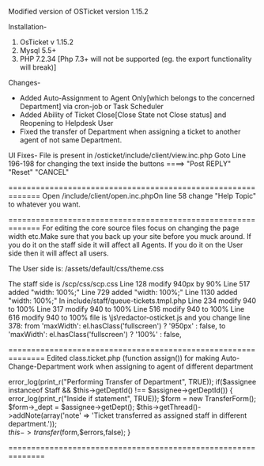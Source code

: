 Modified version of OSTicket version 1.15.2

Installation-
1. OsTicket v 1.15.2
2. Mysql 5.5+
3. PHP 7.2.34 [Php 7.3+ will not be supported (eg. the export functionality will break)]


Changes-
* Added Auto-Assignment to Agent Only[which belongs to the concerned Department] via cron-job or Task Scheduler
* Added Ability of Ticket Close[Close State not Close status] and Reopening to Helpdesk User
* Fixed the transfer of Department when assigning a ticket to another agent of not same Department.


UI Fixes-
File is present in /osticket/include/client/view.inc.php
Goto Line 196-198 for changing the text inside the buttons ====> "Post REPLY"    "Reset"     "CANCEL"

=============================================================
Open /include/client/open.inc.phpOn line 58 change "Help Topic" to whatever you want.

=============================================================
For editing the core source files focus on changing the page width etc.Make sure that you back up your site before you muck around. If you do it on the staff side it will affect all Agents. If you do it on the User side then it will affect all users.

The User side is: /assets/default/css/theme.css

The staff side is /scp/css/scp.css
Line 128 modify 940px by 90%
Line 517 added "width: 100%;"
Line 729 added "width: 100%;"
Line 1130 added "width: 100%;"
In include/staff/queue-tickets.tmpl.php
Line 234 modify 940 to 100%
Line 317 modify 940 to 100%
Line 516 modify 940 to 100%
Line 616 modify 940 to 100%
file is \js\redactor-osticket.js and you change line 378:
from 'maxWidth': el.hasClass('fullscreen') ? '950px' : false, to 'maxWidth': el.hasClass('fullscreen') ? '100%' : false,

==============================================================
Edited class.ticket.php (function assign()) for making Auto-Change-Department work when assigning to agent of different department

error_log(print_r("Performing Transfer of Department", TRUE));
        if($assignee instanceof Staff && $this->getDeptId() !== $assignee->getDeptId())
            {   
                error_log(print_r("Inside if statement", TRUE));
                $form = new TransferForm();        
                $form->_dept = $assignee->getDept();
                $this->getThread()->addNote(array('note' => 'Ticket transferred as assigned staff in different department.'));                
                $this->transfer($form,$errors,false);
            }

==============================================================

